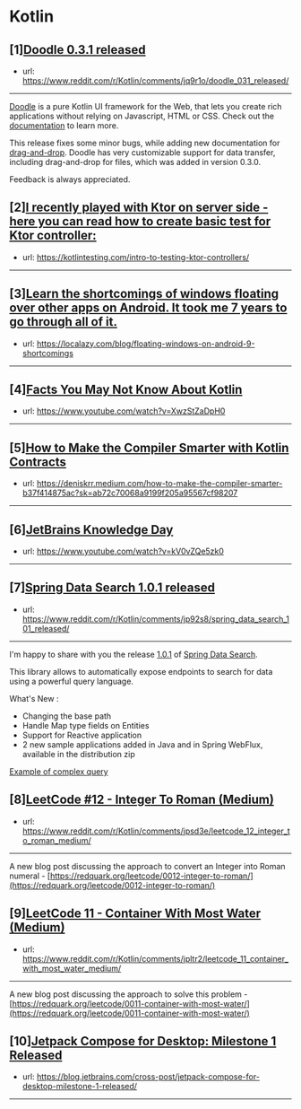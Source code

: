 # Kotlin
## [1][Doodle 0.3.1 released](https://www.reddit.com/r/Kotlin/comments/jq9r1o/doodle_031_released/)
- url: https://www.reddit.com/r/Kotlin/comments/jq9r1o/doodle_031_released/
---
[Doodle](https://github.com/nacular/doodle) is a pure Kotlin UI framework for the Web, that lets you create rich applications without relying on Javascript, HTML or CSS. Check out the [documentation](https://nacular.github.io/doodle) to learn more.

This release fixes some minor bugs, while adding new documentation for [drag-and-drop](https://nacular.github.io/doodle/#/dragdrop). Doodle has very customizable support for data transfer, including drag-and-drop for files, which was added in version 0.3.0.

Feedback is always appreciated.
## [2][I recently played with Ktor on server side - here you can read how to create basic test for Ktor controller:](https://www.reddit.com/r/Kotlin/comments/jqb9qg/i_recently_played_with_ktor_on_server_side_here/)
- url: https://kotlintesting.com/intro-to-testing-ktor-controllers/
---

## [3][Learn the shortcomings of windows floating over other apps on Android. It took me 7 years to go through all of it.](https://www.reddit.com/r/Kotlin/comments/jq9vgq/learn_the_shortcomings_of_windows_floating_over/)
- url: https://localazy.com/blog/floating-windows-on-android-9-shortcomings
---

## [4][Facts You May Not Know About Kotlin](https://www.reddit.com/r/Kotlin/comments/jptb97/facts_you_may_not_know_about_kotlin/)
- url: https://www.youtube.com/watch?v=XwzStZaDpH0
---

## [5][How to Make the Compiler Smarter with Kotlin Contracts](https://www.reddit.com/r/Kotlin/comments/jpcrpa/how_to_make_the_compiler_smarter_with_kotlin/)
- url: https://deniskrr.medium.com/how-to-make-the-compiler-smarter-b37f414875ac?sk=ab72c70068a9199f205a95567cf98207
---

## [6][JetBrains Knowledge Day](https://www.reddit.com/r/Kotlin/comments/jpd0k5/jetbrains_knowledge_day/)
- url: https://www.youtube.com/watch?v=kV0vZQe5zk0
---

## [7][Spring Data Search 1.0.1 released](https://www.reddit.com/r/Kotlin/comments/jp92s8/spring_data_search_101_released/)
- url: https://www.reddit.com/r/Kotlin/comments/jp92s8/spring_data_search_101_released/
---
I'm happy to share with you the release [1.0.1](https://github.com/Kobee1203/spring-data-search/releases/tag/1.0.1) of [Spring Data Search](https://github.com/Kobee1203/spring-data-search).

This library allows to automatically expose endpoints to search for data using a powerful query language.

What's New :

* Changing the base path
* Handle Map type fields on Entities
* Support for Reactive application
* 2 new sample applications added in Java and in Spring WebFlux, available in the distribution zip

[Example of complex query](https://i.redd.it/seenvlreknx51.gif)
## [8][LeetCode #12 - Integer To Roman (Medium)](https://www.reddit.com/r/Kotlin/comments/jpsd3e/leetcode_12_integer_to_roman_medium/)
- url: https://www.reddit.com/r/Kotlin/comments/jpsd3e/leetcode_12_integer_to_roman_medium/
---
A new blog post discussing the approach to convert an Integer into Roman numeral - [https://redquark.org/leetcode/0012-integer-to-roman/](https://redquark.org/leetcode/0012-integer-to-roman/)
## [9][LeetCode 11 - Container With Most Water (Medium)](https://www.reddit.com/r/Kotlin/comments/jpltr2/leetcode_11_container_with_most_water_medium/)
- url: https://www.reddit.com/r/Kotlin/comments/jpltr2/leetcode_11_container_with_most_water_medium/
---
 A new blog post discussing the approach to solve this problem - [https://redquark.org/leetcode/0011-container-with-most-water/](https://redquark.org/leetcode/0011-container-with-most-water/)
## [10][Jetpack Compose for Desktop: Milestone 1 Released](https://www.reddit.com/r/Kotlin/comments/johcrc/jetpack_compose_for_desktop_milestone_1_released/)
- url: https://blog.jetbrains.com/cross-post/jetpack-compose-for-desktop-milestone-1-released/
---


